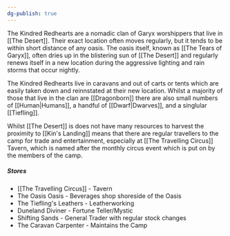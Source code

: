 ```yaml
---
dg-publish: true
---
```

The Kindred Redhearts are a nomadic clan of Garyx worshippers that live in [[The Desert]]. Their exact location often moves regularly, but it tends to be within short distance of any oasis. The oasis itself, known as [[The Tears of Garyx]], often dries up in the blistering sun of [[The Desert]] and regularly renews itself in a new location during the aggressive lighting and rain storms that occur nightly. 

The Kindred Redhearts live in caravans and out of carts or tents which are easily taken down and reinnstated at their new location. Whilst a majority of those that live in the clan are [[Dragonborn]] there are also small numbers of [[Human|Humans]], a handful of [[Dwarf|Dwarves]], and a singlular [[Tiefling]].

Whilst [[The Desert]] is does not have many resources to harvest the proximity to [[Kin's Landing]] means that there are regular travellers to the camp for trade and entertainment, especially at [[The Travelling Circus]] Tavern, which is named after the monthly circus event which is put on by the members of the camp.

##### Stores
- [[The Travelling Circus]] - Tavern
- The Oasis Oasis - Beverages shop shoreside of the Oasis
- The Tiefling's Leathers - Leatherworking
- Duneland Diviner - Fortune Teller/Mystic
- Shifting Sands - General Trader with regular stock changes
- The Caravan Carpenter - Maintains the Camp